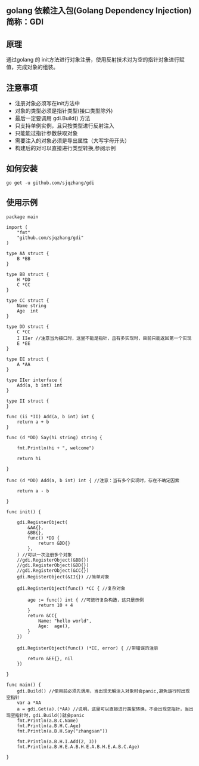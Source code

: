 ## golang 依赖注入包(Golang Dependency Injection) 简称：GDI
## 原理
通过golang 的 init方法进行对象注册，使用反射技术对为空的指针对象进行赋值，完成对象的组装。

## 注意事项
- 注册对象必须写在init方法中
- 对象的类型必须是指针类型(接口类型除外)
- 最后一定要调用 gdi.Build() 方法
- 只支持单例实例，且只按类型进行反射注入
- 只能能过指针参数获取对象
- 需要注入的对象必须是导出属性（大写字母开头）
- 构建后的对可以直接进行类型转换,参阅示例

## 如何安装
`go get -u github.com/sjqzhang/gdi`

## 使用示例
```golang
package main

import (
	"fmt"
	"github.com/sjqzhang/gdi"
)

type AA struct {
	B *BB
}

type BB struct {
	H *DD
	C *CC
}

type CC struct {
	Name string
	Age  int
}

type DD struct {
	C *CC
	I IIer //注意当为接口时，这里不能是指针，且有多实现时，目前只能返回第一个实现
	E *EE
}

type EE struct {
	A *AA
}

type IIer interface {
	Add(a, b int) int
}

type II struct {
}

func (ii *II) Add(a, b int) int {
	return a + b
}

func (d *DD) Say(hi string) string {

	fmt.Println(hi + ", welcome")

	return hi

}

func (d *DD) Add(a, b int) int { //注意：当有多个实现时，存在不确定因索

	return a - b

}

func init() {

	gdi.RegisterObject(
		&AA{},
		&BB{},
		func() *DD {
			return &DD{}
		},
	) //可以一次注册多个对象
	//gdi.RegisterObject(&BB{})
	//gdi.RegisterObject(&DD{})
	//gdi.RegisterObject(&CC{})
	gdi.RegisterObject(&II{}) //简单对象

	gdi.RegisterObject(func() *CC { //复杂对象

		age := func() int { //可进行复杂构造，这只是示例
			return 10 + 4
		}
		return &CC{
			Name: "hello world",
			Age:  age(),
		}
	})

	gdi.RegisterObject(func() (*EE, error) { //带错误的注册

		return &EE{}, nil
	})

}

func main() {
	gdi.Build() //使用前必须先调用，当出现无解注入对象时会panic,避免运行时出现空指针
	var a *AA
	a = gdi.Get(a).(*AA) //说明，这里可以直接进行类型转换，不会出现空指针，当出现空指针时，gdi.Build()就会panic
	fmt.Println(a.B.C.Name)
	fmt.Println(a.B.H.C.Age)
	fmt.Println(a.B.H.Say("zhangsan"))

	fmt.Println(a.B.H.I.Add(2, 3))
	fmt.Println(a.B.H.E.A.B.H.E.A.B.H.E.A.B.C.Age)

}

```
